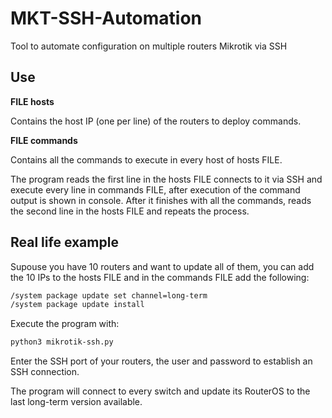 # MKT-SSH-Automation
Tool to automate configuration on multiple routers Mikrotik via SSH

## Use

**FILE hosts**

Contains the host IP (one per line) of the routers to deploy commands.

**FILE commands**

Contains all the commands to execute in every host of hosts FILE.

The program reads the first line in the hosts FILE connects to it via SSH and execute every line in commands FILE, after execution of the command output is shown in console.
After it finishes with all the commands, reads the second line in the hosts FILE and repeats the process.

## Real life example

Supouse you have 10 routers and want to update all of them, you can add the 10 IPs to the hosts FILE and in the commands FILE add the following:

```bash
/system package update set channel=long-term 
/system package update install
```

Execute the program with:

```bash
python3 mikrotik-ssh.py
```

Enter the SSH port of your routers, the user and password to establish an SSH connection.

The program will connect to every switch and update its RouterOS to the last long-term version available.
